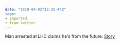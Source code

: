 ```yaml
---
date: "2010-04-02T13:25:44Z"
tags:
- imported
- from-twitter
---
```

Man arrested at LHC claims he's from the future: [Story](https://web.archive.org/web/20100403015449/http://crave.cnet.co.uk/gadgets/0,39029552,49305387,00.htm)
